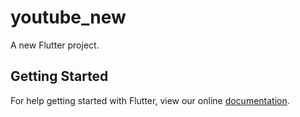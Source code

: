 # youtube_new

A new Flutter project.

## Getting Started

For help getting started with Flutter, view our online
[documentation](https://flutter.io/).
